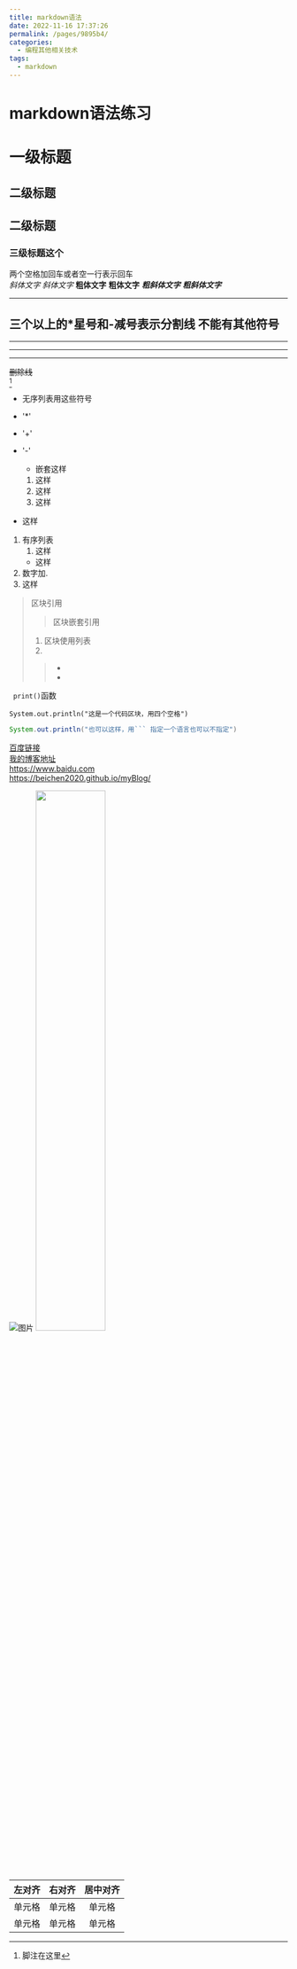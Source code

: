 ```yaml
---
title: markdown语法
date: 2022-11-16 17:37:26
permalink: /pages/9895b4/
categories:
  - 编程其他相关技术
tags:
  - markdown
---
```

# markdown语法练习 
# 一级标题

## 二级标题

## 二级标题

### 三级标题这个  
两个空格加回车或者空一行表示回车  
*斜体文字* _斜体文字_ **粗体文字** __粗体文字__ ***粗斜体文字*** ___粗斜体文字___

*** 
三个以上的*星号和-减号表示分割线 不能有其他符号
---
------------------------
--- 
****************************************************************
~~删除线~~  
[^脚注]  
[^脚注]:脚注在这里
* 无序列表用这些符号
* '*'
* '+'
* '-'
    * 嵌套这样
    1. 这样
    2. 这样
    3. 这样

* 这样

1. 有序列表
    1. 这样
    * 这样
2. 数字加.
3. 这样  
>区块引用
>>区块嵌套引用
>1. 区块使用列表
>2. 
>>-
>>-
` print()`函数
 
    System.out.println("这是一个代码区块，用四个空格")

```java
System.out.println("也可以这样，用``` 指定一个语言也可以不指定")
```

[百度链接](https://www.baidu.com)  
[我的博客地址](https://beichen2020.github.io/myBlog/)  
<https://www.baidu.com>  
<https://beichen2020.github.io/myBlog/>

![图片](https://git.poker/beichen2020/imgList/blob/main/img/2.2zew7ihbtkq0.jpg?raw=true "图片")
<img src="https://git.poker/beichen2020/imgList/blob/main/img/2.2zew7ihbtkq0.jpg?raw=true" width=50%> 

| 左对齐 | 右对齐 | 居中对齐 |
| :----- | -----: | :------: |
| 单元格 | 单元格 |  单元格  |
| 单元格 | 单元格 |  单元格  |